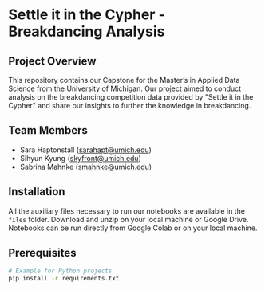 # Settle it in the Cypher - Breakdancing Analysis

## Project Overview
This repository contains our Capstone for the Master’s in Applied Data Science from the University of Michigan. Our project aimed to conduct analysis on the breakdancing competition data provided by "Settle it in the Cypher" and share our insights to further the knowledge in breakdancing.

## Team Members
- Sara Haptonstall (sarahapt@umich.edu)
- Sihyun Kyung (skyfront@umich.edu)
- Sabrina Mahnke (smahnke@umich.edu)

## Installation
All the auxiliary files necessary to run our notebooks are available in the `files` folder. Download and unzip on your local machine or Google Drive. Notebooks can be run directly from Google Colab or on your local machine.

## Prerequisites
```bash
# Example for Python projects
pip install -r requirements.txt
```



